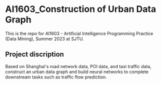 # AI1603_Construction of Urban Data Graph
This is the repo for AI1603 - Artificial Intelligence Programming Practice (Data Mining), Summer 2023 at SJTU.  

## Project discription
Based on Shanghai's road network data, POI data, and taxi traffic data, construct an urban data graph and build neural networks to complete downstream tasks such as traffic flow prediction.

